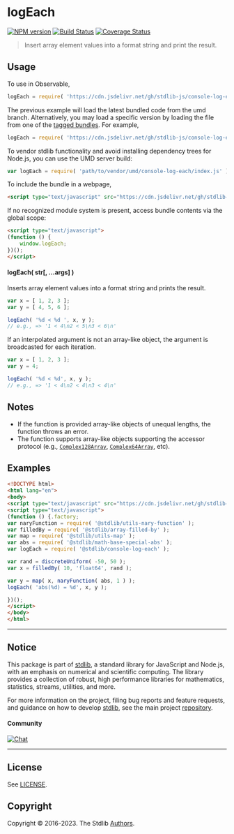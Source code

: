 <!--

@license Apache-2.0

Copyright (c) 2022 The Stdlib Authors.

Licensed under the Apache License, Version 2.0 (the "License");
you may not use this file except in compliance with the License.
You may obtain a copy of the License at

   http://www.apache.org/licenses/LICENSE-2.0

Unless required by applicable law or agreed to in writing, software
distributed under the License is distributed on an "AS IS" BASIS,
WITHOUT WARRANTIES OR CONDITIONS OF ANY KIND, either express or implied.
See the License for the specific language governing permissions and
limitations under the License.

-->

# logEach

[![NPM version][npm-image]][npm-url] [![Build Status][test-image]][test-url] [![Coverage Status][coverage-image]][coverage-url] <!-- [![dependencies][dependencies-image]][dependencies-url] -->

> Insert array element values into a format string and print the result.

<!-- Section to include introductory text. Make sure to keep an empty line after the intro `section` element and another before the `/section` close. -->

<section class="intro">

</section>

<!-- /.intro -->

<!-- Package usage documentation. -->



<section class="usage">

## Usage

To use in Observable,

```javascript
logEach = require( 'https://cdn.jsdelivr.net/gh/stdlib-js/console-log-each@umd/browser.js' )
```
The previous example will load the latest bundled code from the umd branch. Alternatively, you may load a specific version by loading the file from one of the [tagged bundles](https://github.com/stdlib-js/console-log-each/tags). For example,

```javascript
logEach = require( 'https://cdn.jsdelivr.net/gh/stdlib-js/console-log-each@v0.0.2-umd/browser.js' )
```

To vendor stdlib functionality and avoid installing dependency trees for Node.js, you can use the UMD server build:

```javascript
var logEach = require( 'path/to/vendor/umd/console-log-each/index.js' )
```

To include the bundle in a webpage,

```html
<script type="text/javascript" src="https://cdn.jsdelivr.net/gh/stdlib-js/console-log-each@umd/browser.js"></script>
```

If no recognized module system is present, access bundle contents via the global scope:

```html
<script type="text/javascript">
(function () {
    window.logEach;
})();
</script>
```

#### logEach( str\[, ...args] )

Inserts array element values into a format string and prints the result.

```javascript
var x = [ 1, 2, 3 ];
var y = [ 4, 5, 6 ];

logEach( '%d < %d ', x, y );
// e.g., => '1 < 4\n2 < 5\n3 < 6\n'
```

If an interpolated argument is not an array-like object, the argument is broadcasted for each iteration.

```javascript
var x = [ 1, 2, 3 ];
var y = 4;

logEach( '%d < %d', x, y );
// e.g., => '1 < 4\n2 < 4\n3 < 4\n'
```

</section>

<!-- /.usage -->

<!-- Package usage notes. Make sure to keep an empty line after the `section` element and another before the `/section` close. -->

<section class="notes">

## Notes

-   If the function is provided array-like objects of unequal lengths, the function throws an error.
-   The function supports array-like objects supporting the accessor protocol (e.g., [`Complex128Array`][@stdlib/array/complex128], [`Complex64Array`][@stdlib/array/complex64], etc).

</section>

<!-- /.notes -->

<!-- Package usage examples. -->

<section class="examples">

## Examples

<!-- eslint no-undef: "error" -->

```html
<!DOCTYPE html>
<html lang="en">
<body>
<script type="text/javascript" src="https://cdn.jsdelivr.net/gh/stdlib-js/random-base-discrete-uniform@umd/browser.js"></script>
<script type="text/javascript">
(function () {.factory;
var naryFunction = require( '@stdlib/utils-nary-function' );
var filledBy = require( '@stdlib/array-filled-by' );
var map = require( '@stdlib/utils-map' );
var abs = require( '@stdlib/math-base-special-abs' );
var logEach = require( '@stdlib/console-log-each' );

var rand = discreteUniform( -50, 50 );
var x = filledBy( 10, 'float64', rand );

var y = map( x, naryFunction( abs, 1 ) );
logEach( 'abs(%d) = %d', x, y );

})();
</script>
</body>
</html>
```

</section>

<!-- /.examples -->

<!-- Section to include cited references. If references are included, add a horizontal rule *before* the section. Make sure to keep an empty line after the `section` element and another before the `/section` close. -->

<section class="references">

</section>

<!-- /.references -->

<!-- Section for related `stdlib` packages. Do not manually edit this section, as it is automatically populated. -->

<section class="related">

</section>

<!-- /.related -->

<!-- Section for all links. Make sure to keep an empty line after the `section` element and another before the `/section` close. -->


<section class="main-repo" >

* * *

## Notice

This package is part of [stdlib][stdlib], a standard library for JavaScript and Node.js, with an emphasis on numerical and scientific computing. The library provides a collection of robust, high performance libraries for mathematics, statistics, streams, utilities, and more.

For more information on the project, filing bug reports and feature requests, and guidance on how to develop [stdlib][stdlib], see the main project [repository][stdlib].

#### Community

[![Chat][chat-image]][chat-url]

---

## License

See [LICENSE][stdlib-license].


## Copyright

Copyright &copy; 2016-2023. The Stdlib [Authors][stdlib-authors].

</section>

<!-- /.stdlib -->

<!-- Section for all links. Make sure to keep an empty line after the `section` element and another before the `/section` close. -->

<section class="links">

[npm-image]: http://img.shields.io/npm/v/@stdlib/console-log-each.svg
[npm-url]: https://npmjs.org/package/@stdlib/console-log-each

[test-image]: https://github.com/stdlib-js/console-log-each/actions/workflows/test.yml/badge.svg?branch=v0.0.2
[test-url]: https://github.com/stdlib-js/console-log-each/actions/workflows/test.yml?query=branch:v0.0.2

[coverage-image]: https://img.shields.io/codecov/c/github/stdlib-js/console-log-each/main.svg
[coverage-url]: https://codecov.io/github/stdlib-js/console-log-each?branch=main

<!--

[dependencies-image]: https://img.shields.io/david/stdlib-js/console-log-each.svg
[dependencies-url]: https://david-dm.org/stdlib-js/console-log-each/main

-->

[chat-image]: https://img.shields.io/gitter/room/stdlib-js/stdlib.svg
[chat-url]: https://gitter.im/stdlib-js/stdlib/

[stdlib]: https://github.com/stdlib-js/stdlib

[stdlib-authors]: https://github.com/stdlib-js/stdlib/graphs/contributors

[umd]: https://github.com/umdjs/umd
[es-module]: https://developer.mozilla.org/en-US/docs/Web/JavaScript/Guide/Modules

[deno-url]: https://github.com/stdlib-js/console-log-each/tree/deno
[umd-url]: https://github.com/stdlib-js/console-log-each/tree/umd
[esm-url]: https://github.com/stdlib-js/console-log-each/tree/esm
[branches-url]: https://github.com/stdlib-js/console-log-each/blob/main/branches.md

[stdlib-license]: https://raw.githubusercontent.com/stdlib-js/console-log-each/main/LICENSE

[@stdlib/array/complex128]: https://github.com/stdlib-js/stdlib/tree/umd

[@stdlib/array/complex64]: https://github.com/stdlib-js/stdlib/tree/umd

</section>

<!-- /.links -->
